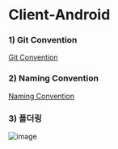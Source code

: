 # Client-Android

### 1) Git Convention
<a href="https://github.com/SOPT-29th-Joint-Seminar-2/Seminar_2_Android/blob/develop/Git%20Branch%20Convention.md"> Git Convention </a>

### 2) Naming Convention
<a href="https://github.com/SOPT-29th-Joint-Seminar-2/Seminar_2_Android/blob/develop/Android%20Naming%20Convention.md"> Naming Convention </a>



### 3) 폴더링

![image](https://user-images.githubusercontent.com/71322949/142627610-3cab92f4-78a7-4899-8c1f-edca8c5f96ae.png)



### 







